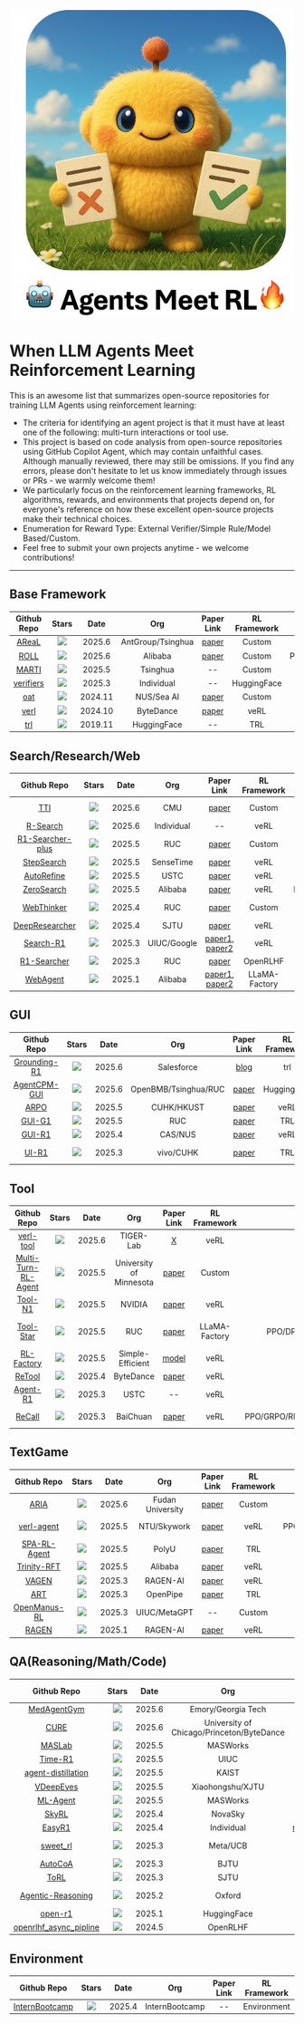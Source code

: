 <div align="center">
  <img src="logo.png" alt="NOVER Logo" width="500">
</div>

# When LLM Agents Meet Reinforcement Learning

This is an awesome list that summarizes open-source repositories for training LLM Agents using reinforcement learning:
 - The criteria for identifying an agent project is that it must have at least one of the following: multi-turn interactions or tool use.
 - This project is based on code analysis from open-source repositories using GitHub Copilot Agent, which may contain unfaithful cases. Although manually reviewed, there may still be omissions. If you find any errors, please don't hesitate to let us know immediately through issues or PRs - we warmly welcome them!
 - We particularly focus on the reinforcement learning frameworks, RL algorithms, rewards, and environments that projects depend on, for everyone's reference on how these excellent open-source projects make their technical choices.
 - Enumeration for Reward Type: External Verifier/Simple Rule/Model Based/Custom.
 - Feel free to submit your own projects anytime - we welcome contributions!

---

## Base Framework
| Github Repo | Stars | Date | Org | Paper Link | RL Framework |  RL Algorithm | Single/Multi Agent | Outcome/Process Reward | Single/Multi Turn | Task | Reward Type | Tool usage |
| :----: | :----: | :----: |  :----: | :----: | :----: | :----: | :----: | :----: | :----: | :----: | :----: | :----: |
| [AReaL](https://github.com/inclusionAI/AReaL) | ![](https://img.shields.io/github/stars/inclusionAI/AReaL.svg?color=F4B0A5&logo=Undertale&logoColor=FB6571) | 2025.6 | AntGroup/Tsinghua | [paper](https://arxiv.org/pdf/2505.24298) | Custom | PPO | Both | Outcome | Both | Math/Code | External | Yes |
| [ROLL](https://github.com/alibaba/ROLL) | ![](https://img.shields.io/github/stars/alibaba/ROLL.svg?color=F4B0A5&logo=Undertale&logoColor=FB6571) | 2025.6 | Alibaba | [paper](https://arxiv.org/pdf/2506.06122) | Custom | PPO/GRPO/Reinforce++/TOPR/RAFT++ | Multi | Both | Multi | Math/QA/Code/Alignment | All | Yes |
| [MARTI](https://github.com/TsinghuaC3I/MARTI) | ![](https://img.shields.io/github/stars/TsinghuaC3I/MARTI.svg?color=F4B0A5&logo=Undertale&logoColor=FB6571) | 2025.5 | Tsinghua | -- | Custom | PPO/GRPO/REINFORCE++/TTRL | Multi | Both | Multi | Math | All | Yes |
| [verifiers](https://github.com/willccbb/verifiers) | ![](https://img.shields.io/github/stars/willccbb/verifiers.svg?color=F4B0A5&logo=Undertale&logoColor=FB6571) | 2025.3 | Individual | -- | HuggingFace | GRPO | Multi | Outcome | Both | Reasoning/Math/Code | All | Code |
| [oat](https://github.com/sail-sg/oat) | ![](https://img.shields.io/github/stars/sail-sg/oat.svg?color=F4B0A5&logo=Undertale&logoColor=FB6571) | 2024.11 | NUS/Sea AI | [paper](https://arxiv.org/pdf/2411.01493) | Custom | PPO/GRPO | Single | Outcome | Multi | Math/Alignment | External | No |
| [verl](https://github.com/volcengine/verl) | ![](https://img.shields.io/github/stars/volcengine/verl.svg?color=F4B0A5&logo=Undertale&logoColor=FB6571) | 2024.10 | ByteDance | [paper](https://arxiv.org/pdf/2409.19256) | veRL | PPO/GRPO | Single | Outcome | Both | Math/QA/Reasoning/Search | All | Yes |
| [trl](https://github.com/huggingface/trl) | ![](https://img.shields.io/github/stars/huggingface/trl.svg?color=F4B0A5&logo=Undertale&logoColor=FB6571) | 2019.11 | HuggingFace | -- | TRL | PPO/GRPO/DPO | Single | Both | Single | QA | Custom | No |

## Search/Research/Web
| Github Repo | Stars | Date | Org | Paper Link | RL Framework |  RL Algorithm | Single/Multi Agent | Outcome/Process Reward | Single/Multi Turn | Task | Reward Type | Tool usage |
| :----: | :----: | :----: |  :----: | :----: | :----: | :----: | :----: | :----: | :----: | :----: | :----: | :----: |
| [TTI](https://github.com/test-time-interaction/TTI) | ![](https://img.shields.io/github/stars/test-time-interaction/TTI.svg?color=F4B0A5&logo=Undertale&logoColor=FB6571) | 2025.6 | CMU | [paper](https://arxiv.org/abs/2506.07976) | Custom | REINFORCE/BC | Single | Outcome | Multi | Web | External | Web Browsing |
| [R-Search](https://github.com/QingFei1/R-Search) | ![](https://img.shields.io/github/stars/QingFei1/R-Search.svg?color=F4B0A5&logo=Undertale&logoColor=FB6571) | 2025.6 | Individual | -- | veRL | PPO/GRPO | Single | Both | Multi | QA/Search | All | Yes |
| [R1-Searcher-plus](https://github.com/RUCAIBox/R1-Searcher-plus) | ![](https://img.shields.io/github/stars/RUCAIBox/R1-Searcher-plus.svg?color=F4B0A5&logo=Undertale&logoColor=FB6571) | 2025.5 | RUC | [paper](https://arxiv.org/pdf/2505.17005) | Custom | Custom | Single | Outcome | Multi | Search | Model | Search |
| [StepSearch](https://github.com/Zillwang/StepSearch) | ![](https://img.shields.io/github/stars/Zillwang/StepSearch.svg?color=F4B0A5&logo=Undertale&logoColor=FB6571) | 2025.5 | SenseTime | [paper](https://arxiv.org/pdf/2505.15107) | veRL | PPO | Single | Process | Multi | QA | Model | Search |
| [AutoRefine](https://github.com/syr-cn/AutoRefine) | ![](https://img.shields.io/github/stars/syr-cn/AutoRefine.svg?color=F4B0A5&logo=Undertale&logoColor=FB6571) | 2025.5 | USTC | [paper](https://www.arxiv.org/pdf/2505.11277) | veRL | PPO/GRPO | Multi | Both | Multi | RAG QA | Rule | Search |
| [ZeroSearch](https://github.com/Alibaba-NLP/ZeroSearch) | ![](https://img.shields.io/github/stars/Alibaba-NLP/ZeroSearch.svg?color=F4B0A5&logo=Undertale&logoColor=FB6571) | 2025.5 | Alibaba |[paper](https://arxiv.org/pdf/2505.04588) | veRL | PPO/GRPO/REINFORCE | Single | Outcome | Multi | QA/Search | Rule | Yes |
| [WebThinker](https://github.com/RUC-NLPIR/WebThinker) | ![](https://img.shields.io/github/stars/RUC-NLPIR/WebThinker.svg?color=F4B0A5&logo=Undertale&logoColor=FB6571) | 2025.4 | RUC | [paper](https://arxiv.org/pdf/2504.21776) | Custom | DPO | Single | Outcome | Multi | Reasoning/QA/Research | Model/External | Web Browsing |
| [DeepResearcher](https://github.com/GAIR-NLP/DeepResearcher) | ![](https://img.shields.io/github/stars/GAIR-NLP/DeepResearcher.svg?color=F4B0A5&logo=Undertale&logoColor=FB6571) | 2025.4 | SJTU | [paper](https://arxiv.org/pdf/2504.03160) | veRL | PPO/GRPO | Multi | Outcome | Multi | Research | All | Yes |
| [Search-R1](https://github.com/PeterGriffinJin/Search-R1) | ![](https://img.shields.io/github/stars/PeterGriffinJin/Search-R1.svg?color=F4B0A5&logo=Undertale&logoColor=FB6571) | 2025.3 | UIUC/Google | [paper1](https://arxiv.org/pdf/2503.09516), [paper2](https://arxiv.org/pdf/2505.15117) | veRL | PPO/GRPO | Single | Outcome | Multi | Search | All | Search |
| [R1-Searcher](https://github.com/RUCAIBox/R1-Searcher) | ![](https://img.shields.io/github/stars/RUCAIBox/R1-Searcher.svg?color=F4B0A5&logo=Undertale&logoColor=FB6571) | 2025.3 | RUC | [paper](https://arxiv.org/pdf/2503.05592) | OpenRLHF | PPO/DPO | Single | Both | Multi | Search | All | Yes |
| [WebAgent](https://github.com/Alibaba-NLP/WebAgent) | ![](https://img.shields.io/github/stars/Alibaba-NLP/WebAgent.svg?color=F4B0A5&logo=Undertale&logoColor=FB6571) | 2025.1 | Alibaba | [paper1](https://arxiv.org/pdf/2501.07572), [paper2](https://arxiv.org/pdf/2505.22648) | LLaMA-Factory | DAPO | Multi | Process | Multi | Web | Model | Yes |


## GUI
| Github Repo | Stars | Date | Org | Paper Link | RL Framework |  RL Algorithm | Single/Multi Agent | Outcome/Process Reward | Single/Multi Turn | Task | Reward Type | Tool usage |
| :----: | :----: | :----: |  :----: | :----: | :----: | :----: | :----: | :----: | :----: | :----: | :----: | :----: |
| [Grounding-R1](https://github.com/Yan98/Grounding-R1) | ![](https://img.shields.io/github/stars/Yan98/Grounding-R1.svg?color=F4B0A5&logo=Undertale&logoColor=FB6571) | 2025.6 | Salesforce | [blog](https://huggingface.co/blog/HelloKKMe/grounding-r1) | trl | GRPO | Single | Outcome | Multi | GUI Grounding | Model | Yes |
| [AgentCPM-GUI](https://github.com/OpenBMB/AgentCPM-GUI) | ![](https://img.shields.io/github/stars/OpenBMB/AgentCPM-GUI.svg?color=F4B0A5&logo=Undertale&logoColor=FB6571) | 2025.6 | OpenBMB/Tsinghua/RUC | [paper](https://arxiv.org/pdf/2506.01391) | Huggingface | GRPO | Single | Outcome | Multi | Mobile GUI | Model | Yes |
| [ARPO](https://github.com/dvlab-research/ARPO) | ![](https://img.shields.io/github/stars/dvlab-research/ARPO.svg?color=F4B0A5&logo=Undertale&logoColor=FB6571) | 2025.5 | CUHK/HKUST | [paper](https://arxiv.org/pdf/2505.16282) | veRL | GRPO | Single | Outcome | Multi | GUI | External | Computer Use |
| [GUI-G1](https://github.com/Yuqi-Zhou/GUI-G1) | ![](https://img.shields.io/github/stars/Yuqi-Zhou/GUI-G1.svg?color=F4B0A5&logo=Undertale&logoColor=FB6571) | 2025.5 | RUC | [paper](https://arxiv.org/pdf/2505.15810) | TRL | GRPO | Single | Outcome | Single | GUI | Rule/External | No |
| [GUI-R1](https://github.com/ritzz-ai/GUI-R1) | ![](https://img.shields.io/github/stars/ritzz-ai/GUI-R1.svg?color=F4B0A5&logo=Undertale&logoColor=FB6571) | 2025.4 | CAS/NUS | [paper](https://arxiv.org/pdf/2504.10458) | veRL | GRPO | Single | Outcome | Multi | GUI | Rule | No |
| [UI-R1](https://github.com/lll6gg/UI-R1) | ![](https://img.shields.io/github/stars/lll6gg/UI-R1.svg?color=F4B0A5&logo=Undertale&logoColor=FB6571) | 2025.3 | vivo/CUHK | [paper](https://arxiv.org/pdf/2503.21620) | TRL | GRPO | Single | Process | Both | GUI | Rule | Computer/Phone Use |

## Tool
| Github Repo | Stars | Date | Org | Paper Link | RL Framework |  RL Algorithm | Single/Multi Agent | Outcome/Process Reward | Single/Multi Turn | Task | Reward Type | Tool usage |
| :----: | :----: | :----: |  :----: | :----: | :----: | :----: | :----: | :----: | :----: | :----: | :----: | :----: |
| [verl-tool](https://github.com/TIGER-AI-Lab/verl-tool) | ![](https://img.shields.io/github/stars/TIGER-AI-Lab/verl-tool.svg?color=F4B0A5&logo=Undertale&logoColor=FB6571) | 2025.6 | TIGER-Lab | [X](https://x.com/DongfuJiang/status/1929198238017720379) | veRL | PPO/GRPO | Single | Both | Both | Math/Code | Rule/External | Yes |
| [Multi-Turn-RL-Agent](https://github.com/SiliangZeng/Multi-Turn-RL-Agent) | ![](https://img.shields.io/github/stars/SiliangZeng/Multi-Turn-RL-Agent.svg?color=F4B0A5&logo=Undertale&logoColor=FB6571) | 2025.5 | University of Minnesota | [paper](https://arxiv.org/pdf/2505.11821) | Custom | GRPO | Single | Both | Multi | Tool-use/Math | Rule/External | Yes |
| [Tool-N1](https://github.com/NVlabs/Tool-N1) | ![](https://img.shields.io/github/stars/NVlabs/Tool-N1.svg?color=F4B0A5&logo=Undertale&logoColor=FB6571) | 2025.5 | NVIDIA | [paper](https://arxiv.org/pdf/2505.00024) | veRL | PPO | Single | Outcome | Multi | Math/Dialogue | All | Yes |
| [Tool-Star](https://github.com/dongguanting/Tool-Star) | ![](https://img.shields.io/github/stars/dongguanting/Tool-Star.svg?color=F4B0A5&logo=Undertale&logoColor=FB6571) | 2025.5 | RUC | [paper](https://arxiv.org/pdf/2505.16410) | LLaMA-Factory | PPO/DPO/ORPO/SimPO/KTO | Single | Outcome | Multi | Multi-modal/Tool Use/Dialogue | Model/External | Yes |
| [RL-Factory](https://github.com/Simple-Efficient/RL-Factory) | ![](https://img.shields.io/github/stars/Simple-Efficient/RL-Factory.svg?color=F4B0A5&logo=Undertale&logoColor=FB6571) | 2025.5 | Simple-Efficient | [model](https://huggingface.co/Simple-Efficient/RLFactory-Qwen3-8B-GRPO) | veRL | GRPO | Multi | Both | Multi | Tool-use/NL2SQL | All | MCP |
| [ReTool](https://github.com/ReTool-RL/ReTool) | ![](https://img.shields.io/github/stars/ReTool-RL/ReTool.svg?color=F4B0A5&logo=Undertale&logoColor=FB6571) | 2025.4 | ByteDance | [paper](https://arxiv.org/pdf/2504.11536) | veRL | PPO | Single | Outcome | Multi | Math | External | Code |
| [Agent-R1](https://github.com/0russwest0/Agent-R1) | ![](https://img.shields.io/github/stars/0russwest0/Agent-R1.svg?color=F4B0A5&logo=Undertale&logoColor=FB6571) | 2025.3 | USTC | -- | veRL | PPO/GRPO | Single | Both | Multi | Tool-use/QA | Model | Yes |
| [ReCall](https://github.com/Agent-RL/ReCall) | ![](https://img.shields.io/github/stars/Agent-RL/ReCall.svg?color=F4B0A5&logo=Undertale&logoColor=FB6571) | 2025.3 | BaiChuan | [paper](https://arxiv.org/pdf/2503.19470) | veRL | PPO/GRPO/RLOO/REINFORCE++/ReMax | Single | Outcome | Multi | Tool-use/Math/QA | All | Yes |


## TextGame
| Github Repo | Stars | Date | Org | Paper Link | RL Framework |  RL Algorithm | Single/Multi Agent | Outcome/Process Reward | Single/Multi Turn | Task | Reward Type | Tool usage |
| :----: | :----: | :----: |  :----: | :----: | :----: | :----: | :----: | :----: | :----: | :----: | :----: | :----: |
| [ARIA](https://github.com/rhyang2021/ARIA) | ![](https://img.shields.io/github/stars/rhyang2021/ARIA.svg?color=F4B0A5&logo=Undertale&logoColor=FB6571) | 2025.6 | Fudan University | [paper](https://arxiv.org/abs/2506.00539) | Custom | REINFORCE | Both | Process | Multi | Negotiation/Bargaining | Other | No |
| [verl-agent](https://github.com/langfengQ/verl-agent) | ![](https://img.shields.io/github/stars/langfengQ/verl-agent.svg?color=F4B0A5&logo=Undertale&logoColor=FB6571) | 2025.5 | NTU/Skywork | [paper](https://arxiv.org/pdf/2505.10978) | veRL | PPO/GRPO/GiGPO/DAPO/RLOO/REINFORCE++ | Multi | Both | Multi | Phone Use/Math/Code/Web/TextGame | All | Yes |
| [SPA-RL-Agent](https://github.com/WangHanLinHenry/SPA-RL-Agent) | ![](https://img.shields.io/github/stars/WangHanLinHenry/SPA-RL-Agent.svg?color=F4B0A5&logo=Undertale&logoColor=FB6571) | 2025.5 | PolyU | [paper](https://arxiv.org/pdf/2505.20732) | TRL | PPO | Single | Process | Multi | Navigation/Web/TextGame | Model | No |
| [Trinity-RFT](https://github.com/modelscope/Trinity-RFT) | ![](https://img.shields.io/github/stars/modelscope/Trinity-RFT.svg?color=F4B0A5&logo=Undertale&logoColor=FB6571) | 2025.5 | Alibaba | [paper](https://arxiv.org/pdf/2505.17826) | veRL | PPO/GRPO | Single | Outcome | Both | Math/TextGame/Web | All | Yes |
| [VAGEN](https://github.com/RAGEN-AI/VAGEN) | ![](https://img.shields.io/github/stars/RAGEN-AI/VAGEN.svg?color=F4B0A5&logo=Undertale&logoColor=FB6571) | 2025.3 | RAGEN-AI | [paper](https://www.notion.so/VAGEN-Training-VLM-Agents-with-Multi-Turn-Reinforcement-Learning-1bfde13afb6e80b792f6d80c7c2fcad0) | veRL | PPO/GRPO | Single | Both | Multi | TextGame/Navigation | All | Yes |
| [ART](https://github.com/OpenPipe/ART) | ![](https://img.shields.io/github/stars/OpenPipe/ART.svg?color=F4B0A5&logo=Undertale&logoColor=FB6571) | 2025.3 | OpenPipe | [paper](https://github.com/OpenPipe/ART#-citation) | TRL | GRPO | Multi | Both | Multi | TextGame | All | Yes |
| [OpenManus-RL](https://github.com/OpenManus/OpenManus-RL) | ![](https://img.shields.io/github/stars/OpenManus/OpenManus-RL.svg?color=F4B0A5&logo=Undertale&logoColor=FB6571) | 2025.3 | UIUC/MetaGPT | -- | Custom | PPO/DPO/GRPO | Multi | Outcome | Multi | TextGame | All | Yes |
| [RAGEN](https://github.com/RAGEN-AI/RAGEN) | ![](https://img.shields.io/github/stars/RAGEN-AI/RAGEN.svg?color=F4B0A5&logo=Undertale&logoColor=FB6571) | 2025.1 | RAGEN-AI | [paper](https://arxiv.org/pdf/2504.20073) | veRL |PPO/GRPO | Single | Both | Multi | TextGame | All | Yes |

## QA(Reasoning/Math/Code)
| Github Repo | Stars | Date | Org | Paper Link | RL Framework |  RL Algorithm | Single/Multi Agent | Outcome/Process Reward | Single/Multi Turn | Task | Reward Type | Tool usage |
| :----: | :----: | :----: |  :----: | :----: | :----: | :----: | :----: | :----: | :----: | :----: | :----: | :----: |
| [MedAgentGym](https://github.com/wshi83/MedAgentGym) | ![](https://img.shields.io/github/stars/wshi83/MedAgentGym.svg?color=F4B0A5&logo=Undertale&logoColor=FB6571) | 2025.6 | Emory/Georgia Tech | [paper](https://arxiv.org/pdf/2506.04405) | Hugginface | SFT/DPO/PPO/GRPO | Single | Outcome | Multi | Medical/Code | External | Yes |
| [CURE](https://github.com/Gen-Verse/CURE) | ![](https://img.shields.io/github/stars/Gen-Verse/CURE.svg?color=F4B0A5&logo=Undertale&logoColor=FB6571) | 2025.6 | University of Chicago/Princeton/ByteDance | [paper](https://arxiv.org/pdf/2506.03136) | Huggingface | PPO | Single | Outcome | Single | Code | External | No |
| [MASLab](https://github.com/MASWorks/MASLab) | ![](https://img.shields.io/github/stars/MASWorks/MASLab.svg?color=F4B0A5&logo=Undertale&logoColor=FB6571) | 2025.5 | MASWorks | [paper](https://arxiv.org/pdf/2505.16988) | Custom | NO RL | Multi | Outcome | Multi | Code/Math/Reasoning | External | Yes |
| [Time-R1](https://github.com/ulab-uiuc/Time-R1) | ![](https://img.shields.io/github/stars/ulab-uiuc/Time-R1.svg?color=F4B0A5&logo=Undertale&logoColor=FB6571) | 2025.5 | UIUC | [paper](https://arxiv.org/pdf/2505.13508) | veRL | PPO/GRPO/DPO | Multi | Outcome | Multi | Temporal | All | Code |
| [agent-distillation](https://github.com/Nardien/agent-distillation) | ![](https://img.shields.io/github/stars/Nardien/agent-distillation.svg?color=F4B0A5&logo=Undertale&logoColor=FB6571) | 2025.5 | KAIST | [paper](https://arxiv.org/pdf/2505.17612) | Custom | PPO | Single | Process | Multi | QA/Math | External | Yes |
| [VDeepEyes](https://github.com/Visual-Agent/DeepEyes) | ![](https://img.shields.io/github/stars/Visual-Agent/DeepEyes.svg?color=F4B0A5&logo=Undertale&logoColor=FB6571) | 2025.5 | Xiaohongshu/XJTU | [paper](https://arxiv.org/pdf/2505.14362) | veRL | PPO/GRPO | Multi | Process | Multi | VQA | All | Yes |
| [ML-Agent](https://github.com/MASWorks/ML-Agent) | ![](https://img.shields.io/github/stars/MASWorks/ML-Agent.svg?color=F4B0A5&logo=Undertale&logoColor=FB6571) | 2025.5 | MASWorks | [paper](https://arxiv.org/pdf/2505.23723) | Custom | Custom | Single | Process | Multi | Code | All | Yes |
| [SkyRL](https://github.com/NovaSky-AI/SkyRL) | ![](https://img.shields.io/github/stars/NovaSky-AI/SkyRL.svg?color=F4B0A5&logo=Undertale&logoColor=FB6571) | 2025.4 | NovaSky | -- | veRL | PPO/GRPO | Single | Outcome | Multi | Math/Code | All | Code |
| [EasyR1](https://github.com/hiyouga/EasyR1) | ![](https://img.shields.io/github/stars/hiyouga/EasyR1.svg?color=F4B0A5&logo=Undertale&logoColor=FB6571) | 2025.4 | Individual | [repo1](https://github.com/hiyouga/EasyR1)/[paper2](https://arxiv.org/pdf/2409.19256) | veRL | GRPO | Single | Process | Multi | Vision-Language | Model | Yes |
| [sweet_rl](https://github.com/facebookresearch/sweet_rl) | ![](https://img.shields.io/github/stars/facebookresearch/sweet_rl.svg?color=F4B0A5&logo=Undertale&logoColor=FB6571) | 2025.3 | Meta/UCB | [paper](https://arxiv.org/pdf/2503.15478) | OpenRLHF | DPO | Multi | Process | Multi | Design/Code | Model | Web Browsing |
| [AutoCoA](https://github.com/ADaM-BJTU/AutoCoA) | ![](https://img.shields.io/github/stars/ADaM-BJTU/AutoCoA.svg?color=F4B0A5&logo=Undertale&logoColor=FB6571) | 2025.3 | BJTU | [paper](https://arxiv.org/pdf/2503.06580) | veRL | GRPO | Multi | Outcome | Multi | Reasoning/Math/QA | All | Yes |
| [ToRL](https://github.com/GAIR-NLP/ToRL) | ![](https://img.shields.io/github/stars/GAIR-NLP/ToRL.svg?color=F4B0A5&logo=Undertale&logoColor=FB6571) | 2025.3 | SJTU | [paper](https://arxiv.org/pdf/2503.23383) | veRL | GRPO | Single | Outcome | Single | Math | Rule/External | Yes |
| [Agentic-Reasoning](https://github.com/theworldofagents/Agentic-Reasoning) | ![](https://img.shields.io/github/stars/theworldofagents/Agentic-Reasoning.svg?color=F4B0A5&logo=Undertale&logoColor=FB6571) | 2025.2 | Oxford | [paper](https://arxiv.org/pdf/2502.04644) | Custom | Custom | Single | Process | Multi | QA/Math | External | Web Browsing |
| [open-r1](https://github.com/huggingface/open-r1) | ![](https://img.shields.io/github/stars/huggingface/open-r1.svg?color=F4B0A5&logo=Undertale&logoColor=FB6571) | 2025.1 | HuggingFace | -- | TRL | GRPO | Single | Outcome | Single | Math/Code | All | Yes |
| [openrlhf_async_pipline](https://github.com/yyht/openrlhf_async_pipline) | ![](https://img.shields.io/github/stars/yyht/openrlhf_async_pipline.svg?color=F4B0A5&logo=Undertale&logoColor=FB6571) | 2024.5 | OpenRLHF | [paper](https://arxiv.org/pdf/2405.11143) | OpenRLHF | PPO/REINFORCE++/DPO/RLOO | Single | Outcome | Multi | Dialogue/Reasoning/QA | All | No |



## Environment
| Github Repo | Stars | Date | Org | Paper Link | RL Framework |  RL Algorithm | Single/Multi Agent | Outcome/Process Reward | Single/Multi Turn | Task | Reward Type | Tool usage |
| :----: | :----: | :----: |  :----: | :----: | :----: | :----: | :----: | :----: | :----: | :----: | :----: | :----: |
| [InternBootcamp](https://github.com/InternLM/InternBootcamp) | ![](https://img.shields.io/github/stars/InternLM/InternBootcamp.svg?color=F4B0A5&logo=Undertale&logoColor=FB6571) | 2025.4 | InternBootcamp | -- | Environment | -- | -- | -- | -- | Reasoning/Code/Puzzle/Algorithm/TextGame | Rule/External | yes |

